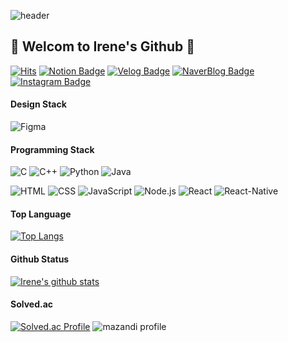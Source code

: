 ![header](https://capsule-render.vercel.app/api?type=wave&color=E2BBB4&height=300&section=header&text=Irene%20Choi&fontSize=90&fontColor=535353&animation=scaleIn)


## 🎀 Welcom to Irene's Github 🎀

[![Hits](https://hits.seeyoufarm.com/api/count/incr/badge.svg?url=https%3A%2F%2Fgithub.com%2FIreneChoii&count_bg=%238D8D8D&title_bg=%23E2BBB4&icon=awesomelists.svg&icon_color=%238D8D8D&title=hits&edge_flat=false)](https://hits.seeyoufarm.com)
[![Notion Badge](https://img.shields.io/badge/-Notion-E2BBB4?logo=Notion&logoColor=FFFFFF&link=https://irenechoii.notion.site/Portfolio-d422e1f4c37c4932991e7beebee67465?pvs=4/)](https://irenechoii.notion.site/Portfolio-d422e1f4c37c4932991e7beebee67465?pvs=4/)
[![Velog Badge](https://img.shields.io/badge/-irenechoii.log-E2BBB4?logo=Velog&logoColor=FFFFFF&link=https://velog.io/@irenechoii/)](https://velog.io/@irenechoii/)
[![NaverBlog Badge](https://img.shields.io/badge/-Blog-E2BBB4?logo=Naver&logoColor=FFFFFF&link=https://blog.naver.com/irenelove112/)](https://blog.naver.com/irenelove112/)
[![Instagram Badge](https://img.shields.io/badge/-Instagram-E2BBB4?logo=instagram&logoColor=FFFFFF&link=https://www.instagram.com/irenechoi_xvx/)](https://www.instagram.com/irenechoi_xvx/)


#### Design Stack
![Figma](https://img.shields.io/badge/figma-D595B2.svg?&style=for-the-badge&logo=figma&logoColor=white)

#### Programming Stack
![C](https://img.shields.io/badge/C-A8B9CC.svg?&style=for-the-badge&logo=C&logoColor=white)
![C++](https://img.shields.io/badge/C++-00599C.svg?&style=for-the-badge&logo=cplusplus&logoColor=white)
![Python](https://img.shields.io/badge/Python-3776AB.svg?&style=for-the-badge&logo=Python&logoColor=white)
![Java](https://img.shields.io/badge/Java-FF8F0C.svg?&style=for-the-badge&logo=Java&logoColor=white)

![HTML](https://img.shields.io/badge/HTML-E34F26.svg?&style=for-the-badge&logo=HTML5&logoColor=white)
![CSS](https://img.shields.io/badge/CSS-1572B6.svg?&style=for-the-badge&logo=CSS3&logoColor=white)
![JavaScript](https://img.shields.io/badge/Javascript-F7DF1E.svg?&style=for-the-badge&logo=javascript&logoColor=white)
![Node.js](https://img.shields.io/badge/Node.js-339933.svg?&style=for-the-badge&logo=Node.js&logoColor=white)
![React](https://img.shields.io/badge/React-61DAFB.svg?&style=for-the-badge&logo=React&logoColor=white)
![React-Native](https://img.shields.io/badge/ReactNative-535353.svg?&style=for-the-badge&logo=React&logoColor=white)


#### Top Language
[![Top Langs](https://github-readme-stats.vercel.app/api/top-langs/?username=irenechoii)](https://github.com/anuraghazra/github-readme-stats)


#### Github Status
[![Irene's github stats](https://github-readme-stats.vercel.app/api?username=IreneChoi&count_private=true&custom_title=IreneChoi👀&bg_color=45,D595B2,E2BBB4&title_color=000000&text_color=FFFFFF)](https://github.com/anuraghazra/github-readme-stats)



#### Solved.ac
[![Solved.ac Profile](http://mazassumnida.wtf/api/v2/generate_badge?boj=irenelove112)](https://solved.ac/irenelove112)
![mazandi profile](http://mazandi.herokuapp.com/api?handle={handle}&theme=warm)
